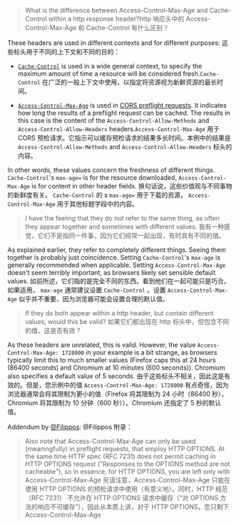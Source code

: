 > What is the difference between Access-Control-Max-Age and Cache-Control within a http response header?http 响应头中的 Access-Control-Max-Age 和 Cache-Control 有什么区别？

These headers are used in different contexts and for different purposes: 这些标头用于不同的上下文和不同的目的：

* [`Cache-Control`](https://developer.mozilla.org/en-US/docs/Web/HTTP/Headers/Cache-Control) is used in a wide general context, to specify the maximum amount of time a resource will be considered fresh.`Cache-Control` 在广泛的一般上下文中使用，以指定将资源视为新鲜资源的最长时间。

* [`Access-Control-Max-Age`](https://developer.mozilla.org/en-US/docs/Web/HTTP/Headers/Access-Control-Max-Age) is used in [CORS preflight requests](https://developer.mozilla.org/en-US/docs/Glossary/preflight_request). It indicates how long the results of a preflight request can be cached. The results in this case is the content of the `Access-Control-Allow-Methods` and `Access-Control-Allow-Headers` headers.`Access-Control-Max-Age` 用于 CORS 预检请求。它指示可以缓存预检请求的结果多长时间。本例中的结果是 `Access-Control-Allow-Methods` and `Access-Control-Allow-Headers` 标头的内容。

In other words, these values concern the freshness of different things. `Cache-Control`'s `max-age=` is for the resource downloaded, `Access-Control-Max-Age` is for content in other header fields. 换句话说，这些价值观与不同事物的新鲜度有关。 `Cache-Control` 的 s `max-age=` 用于下载的资源， `Access-Control-Max-Age` 用于其他标题字段中的内容。

> I have the feeling that they do not refer to the same thing, as often they appear together and sometimes with different values. 我有一种感觉，它们不是指同一件事，因为它们经常一起出现，有时具有不同的值。

As explained earlier, they refer to completely different things. Seeing them together is probably just coincidence. Setting `Cache-Control`'s `max-age` is generally recommended when applicable. Setting `Access-Control-Max-Age` doesn't seem terribly important, as browsers likely set sensible default values. 如前所述，它们指的是完全不同的东西。看到他们在一起可能只是巧合。如果适用， `max-age` 通常建议设置 `Cache-Control` 。设置 `Access-Control-Max-Age` 似乎并不重要，因为浏览器可能会设置合理的默认值。

> If they do both appear within a http header, but contain different values, would this be valid? 如果它们都出现在 http 标头中，但包含不同的值，这是否有效？

As these headers are unrelated, this is valid. However, the value `Access-Control-Max-Age: 1728000` in your example is a bit strange, as browsers typically limit this to much smaller values (Firefox caps this at 24 hours (86400 seconds) and Chromium at 10 minutes (600 seconds)). Chromium also specifies a default value of 5 seconds. 由于这些标头不相关，因此这是有效的。但是，您示例中的值 `Access-Control-Max-Age: 1728000` 有点奇怪，因为浏览器通常会将其限制为更小的值（Firefox 将其限制为 24 小时（86400 秒），Chromium 将其限制为 10 分钟（600 秒））。Chromium 还指定了 5 秒的默认值。

Addendum by [@Filippos](https://stackoverflow.com/users/1291118/filippos): @Filippos 附录：

> Also note that Access-Control-Max-Age can only be used (meaningfully) in preflight requests, that employ HTTP OPTIONS. At the same time HTTP spec (RFC 7231) does not permit caching in HTTP OPTIONS request ("Responses to the OPTIONS method are not cacheable"), so in essence, for HTTP OPTIONS, you are left only with Access-Control-Max-Age 另请注意，Access-Control-Max-Age 只能在使用 HTTP OPTIONS 的预检请求中使用（有意义地）。同时，HTTP 规范 （RFC 7231） 不允许在 HTTP OPTIONS 请求中缓存（“对 OPTIONS 方法的响应不可缓存”），因此从本质上讲，对于 HTTP OPTIONS，您只剩下 Access-Control-Max-Age
